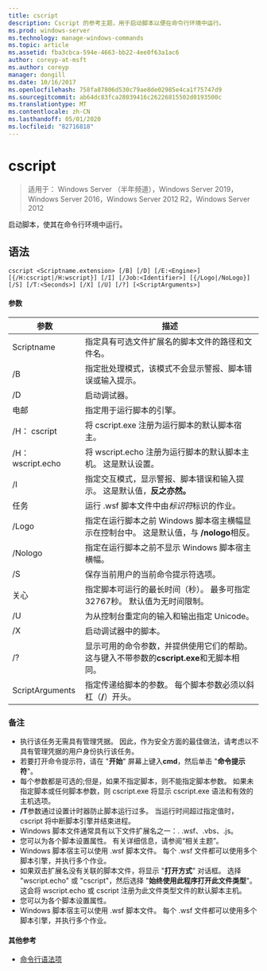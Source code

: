```yaml
---
title: cscript
description: Cscript 的参考主题，用于启动脚本以便在命令行环境中运行。
ms.prod: windows-server
ms.technology: manage-windows-commands
ms.topic: article
ms.assetid: fba3cbca-594e-4663-bb22-4ee0f63a1ac6
author: coreyp-at-msft
ms.author: coreyp
manager: dongill
ms.date: 10/16/2017
ms.openlocfilehash: 758fa87806d530c79ae8de02985e4ca1f75747d9
ms.sourcegitcommit: ab64dc83fca28039416c26226815502d0193500c
ms.translationtype: MT
ms.contentlocale: zh-CN
ms.lasthandoff: 05/01/2020
ms.locfileid: "82716818"
---
```

# <a name="cscript"></a>cscript

> 适用于： Windows Server （半年频道），Windows Server 2019，Windows Server 2016，Windows Server 2012 R2，Windows Server 2012

启动脚本，使其在命令行环境中运行。

## <a name="syntax"></a>语法
```
cscript <Scriptname.extension> [/B] [/D] [/E:<Engine>] [{/H:cscript|/H:wscript}] [/I] [/Job:<Identifier>] [{/Logo|/NoLogo}] [/S] [/T:<Seconds>] [/X] [/U] [/?] [<ScriptArguments>]
```
#### <a name="parameters"></a>参数

|      参数       |                                                                      描述                                                                       |
|----------------------|--------------------------------------------------------------------------------------------------------------------------------------------------------|
| Scriptname |                                 指定具有可选文件扩展名的脚本文件的路径和文件名。                                 |
|          /B          |                                指定批处理模式，该模式不会显示警报、脚本错误或输入提示。                                |
|          /D          |                                                                  启动调试器。                                                                  |
|     电邮<Engine>      |                                                  指定用于运行脚本的引擎。                                                  |
|      /H： cscript      |                                         将 cscript.exe 注册为运行脚本的默认脚本宿主。                                          |
|      /H： wscript.echo      |                               将 wscript.echo 注册为运行脚本的默认脚本主机。 这是默认设置。                               |
|          /I          |        指定交互模式，显示警报、脚本错误和输入提示。 这是默认值，**反之亦然。**         |
|  任务<Identifier>   |                                             运行 .wsf 脚本文件中由*标识符*标识的作业。                                             |
|        /Logo         | 指定在运行脚本之前 Windows 脚本宿主横幅显示在控制台中。 这是默认值，与 **/nologo**相反。 |
|       /Nologo        |                                 指定在运行脚本之前不显示 Windows 脚本宿主横幅。                                 |
|          /S          |                                             保存当前用户的当前命令提示符选项。                                             |
|     关心<Seconds>     |            指定脚本可运行的最长时间（秒）。 最多可指定32767秒。 默认值为无时间限制。             |
|          /U          |                                      为从控制台重定向的输入和输出指定 Unicode。                                       |
|          /X          |                                                           启动调试器中的脚本。                                                           |
|          /?          |  显示可用的命令参数，并提供使用它们的帮助。 这与键入不带参数的**cscript.exe**和无脚本相同。  |
|   ScriptArguments    |                        指定传递给脚本的参数。 每个脚本参数必须以斜杠（**/**）开头。                         |

### <a name="remarks"></a>备注
-   执行该任务无需具有管理凭据。 因此，作为安全方面的最佳做法，请考虑以不具有管理凭据的用户身份执行该任务。
-   若要打开命令提示符，请在 "**开始**" 屏幕上键入**cmd**，然后单击 "**命令提示符**"。
-   每个参数都是可选的;但是，如果不指定脚本，则不能指定脚本参数。 如果未指定脚本或任何脚本参数，则 cscript.exe 将显示 cscript.exe 语法和有效的主机选项。
-   **/T**参数通过设置计时器防止脚本运行过多。 当运行时间超过指定值时，cscript 将中断脚本引擎并结束进程。
-   Windows 脚本文件通常具有以下文件扩展名之一：. .wsf、.vbs、.js。
-   您可以为各个脚本设置属性。 有关详细信息，请参阅“相关主题”。
-   Windows 脚本宿主可以使用 .wsf 脚本文件。 每个 .wsf 文件都可以使用多个脚本引擎，并执行多个作业。
-   如果双击扩展名没有关联的脚本文件，将显示 "**打开方式**" 对话框。 选择 "wscript.echo" 或 "cscript"，然后选择 "**始终使用此程序打开此文件类型**"。 这会将 wscript.echo 或 cscript 注册为此文件类型文件的默认脚本主机。
-   您可以为各个脚本设置属性。
-   Windows 脚本宿主可以使用 .wsf 脚本文件。 每个 .wsf 文件都可以使用多个脚本引擎，并执行多个作业。

####  <a name="additional-references"></a>其他参考

- [命令行语法项](command-line-syntax-key.md)
